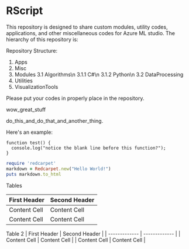 RScript
=======

This repository is designed to share custom modules, utility codes, applications, and other miscellaneous codes for Azure ML studio. The hierarchy of this repository is:

Repository Structure: 
1. Apps
2. Misc
3. Modules
   3.1 Algorithms\n
       3.1.1 C#\n
       3.1.2 Python\n
   3.2 DataProcessing
4. Utilities
5. VisualizationTools


Please put your codes in properly place in the repository.


 
wow_great_stuff

do_this_and_do_that_and_another_thing.



Here's an example:

```
function test() {
  console.log("notice the blank line before this function?");
}
```



```ruby
require 'redcarpet'
markdown = Redcarpet.new("Hello World!")
puts markdown.to_html
```



Tables


First Header  | Second Header
------------- | -------------
Content Cell  | Content Cell
Content Cell  | Content Cell



Table 2
| First Header  | Second Header |
| ------------- | ------------- |
| Content Cell  | Content Cell  |
| Content Cell  | Content Cell  |





